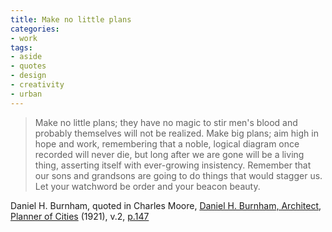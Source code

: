 ```yaml
---
title: Make no little plans
categories:
- work
tags:
- aside
- quotes
- design
- creativity
- urban
---
```


> Make no little plans; they have no magic to stir men's blood and probably themselves will not be realized. Make big plans; aim high in hope and work, remembering that a noble, logical diagram once recorded will never die, but long after we are gone will be a living thing, asserting itself with ever-growing insistency. Remember that our sons and grandsons are going to do things that would stagger us. Let your watchword be order and your beacon beauty.

Daniel H. Burnham, quoted in Charles Moore, [Daniel H. Burnham, Architect, Planner of Cities][1] (1921), v.2, [p.147][2]

   [1]: http://openlibrary.org/books/OL7205061M/Daniel_H._Burnham_architect_planner_of_cities
   [2]: http://www.archive.org/stream/danielhburnhamar02moor#page/147
